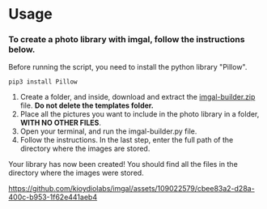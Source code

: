 # Usage

### To create a photo library with imgal, follow the instructions below.

Before running the script, you need to install the python library "Pillow".
```shell
pip3 install Pillow
```

1) Create a folder, and inside, download and extract the [imgal-builder.zip](https://github.com/kioydiolabs/imgal/releases/latest) file. **Do not delete the templates folder.**
2) Place all the pictures you want to include in the photo library in a folder, **WITH NO OTHER FILES**.
3) Open your terminal, and run the imgal-builder.py file.
4) Follow the instructions. In the last step, enter the full path of the directory where the images are stored.

Your library has now been created! You should find all the files in the directory where the images were stored.

https://github.com/kioydiolabs/imgal/assets/109022579/cbee83a2-d28a-400c-b953-1f62e441aeb4
